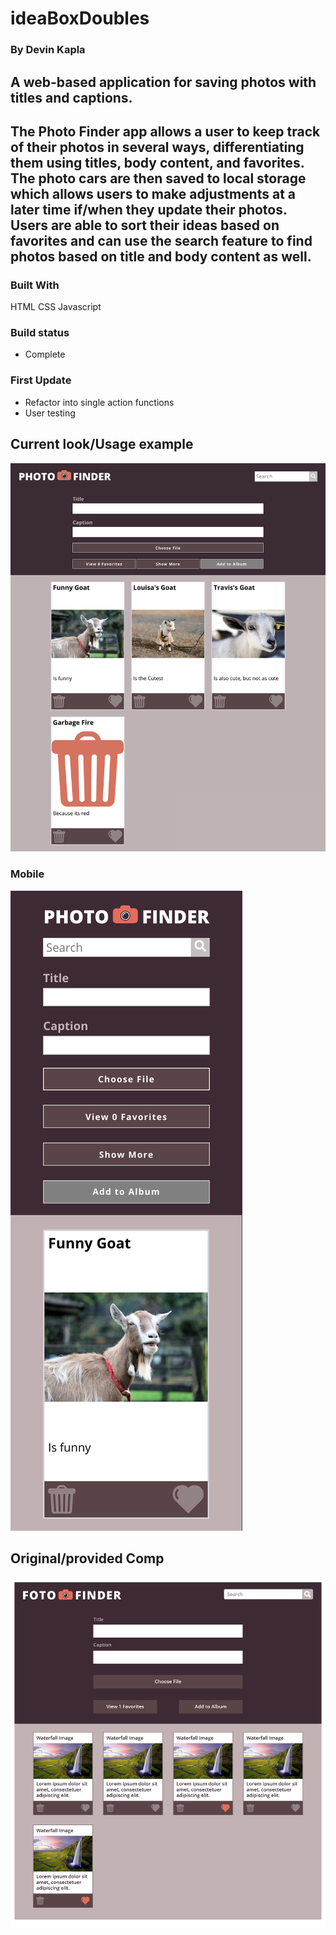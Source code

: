 # ideaBoxDoubles

### By Devin Kapla

## A web-based application for saving photos with titles and captions.

## The Photo Finder app allows a user to keep track of their photos in several ways, differentiating them using titles, body content, and favorites. The photo cars are then saved to local storage which allows users to make adjustments at a later time if/when they update their photos. Users are able to sort their ideas based on favorites and can use the search feature to find photos based on title and body content as well.

### Built With
HTML
CSS
Javascript

### Build status
- Complete

### First Update
- Refactor into single action functions
- User testing


## Current look/Usage example

![alt text](comps/Use-Case-One.png)

### Mobile

![alt text](Comps/mobile-use.jpg)

## Original/provided Comp

![alt text](Comps/fotofinder-comp.png)
